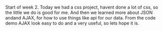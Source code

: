 Start of week 2. Today we had a css project, havent done a lot of css, so the little we do is good for me. 
And then we learned more about JSON andand AJAX, for how to use things like api for our data.
From the code demo AJAX look easy to do and a very useful, so lets hope it is.  